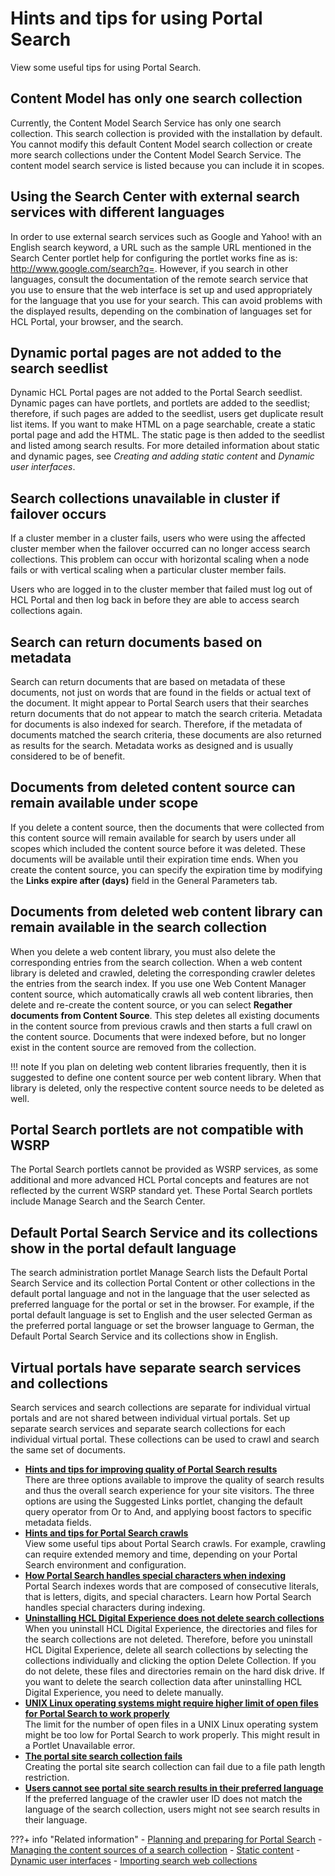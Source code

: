 # Hints and tips for using Portal Search

View some useful tips for using Portal Search.

## Content Model has only one search collection

Currently, the Content Model Search Service has only one search collection. This search collection is provided with the installation by default. You cannot modify this default Content Model search collection or create more search collections under the Content Model Search Service. The content model search service is listed because you can include it in scopes.

## Using the Search Center with external search services with different languages

In order to use external search services such as Google and Yahoo! with an English search keyword, a URL such as the sample URL mentioned in the Search Center portlet help for configuring the portlet works fine as is: http://www.google.com/search?q=. However, if you search in other languages, consult the documentation of the remote search service that you use to ensure that the web interface is set up and used appropriately for the language that you use for your search. This can avoid problems with the displayed results, depending on the combination of languages set for HCL Portal, your browser, and the search.

## Dynamic portal pages are not added to the search seedlist

Dynamic HCL Portal pages are not added to the Portal Search seedlist. Dynamic pages can have portlets, and portlets are added to the seedlist; therefore, if such pages are added to the seedlist, users get duplicate result list items. If you want to make HTML on a page searchable, create a static portal page and add the HTML. The static page is then added to the seedlist and listed among search results. For more detailed information about static and dynamic pages, see *Creating and adding static content* and *Dynamic user interfaces*.

## Search collections unavailable in cluster if failover occurs

If a cluster member in a cluster fails, users who were using the affected cluster member when the failover occurred can no longer access search collections. This problem can occur with horizontal scaling when a node fails or with vertical scaling when a particular cluster member fails.

Users who are logged in to the cluster member that failed must log out of HCL Portal and then log back in before they are able to access search collections again.

## Search can return documents based on metadata

Search can return documents that are based on metadata of these documents, not just on words that are found in the fields or actual text of the document. It might appear to Portal Search users that their searches return documents that do not appear to match the search criteria. Metadata for documents is also indexed for search. Therefore, if the metadata of documents matched the search criteria, these documents are also returned as results for the search. Metadata works as designed and is usually considered to be of benefit.

## Documents from deleted content source can remain available under scope

If you delete a content source, then the documents that were collected from this content source will remain available for search by users under all scopes which included the content source before it was deleted. These documents will be available until their expiration time ends. When you create the content source, you can specify the expiration time by modifying the **Links expire after \(days\)** field in the General Parameters tab.

## Documents from deleted web content library can remain available in the search collection

When you delete a web content library, you must also delete the corresponding entries from the search collection. When a web content library is deleted and crawled, deleting the corresponding crawler deletes the entries from the search index. If you use one Web Content Manager content source, which automatically crawls all web content libraries, then delete and re-create the content source, or you can select **Regather documents from Content Source**. This step deletes all existing documents in the content source from previous crawls and then starts a full crawl on the content source. Documents that were indexed before, but no longer exist in the content source are removed from the collection.

!!! note
    If you plan on deleting web content libraries frequently, then it is suggested to define one content source per web content library. When that library is deleted, only the respective content source needs to be deleted as well.

## Portal Search portlets are not compatible with WSRP

The Portal Search portlets cannot be provided as WSRP services, as some additional and more advanced HCL Portal concepts and features are not reflected by the current WSRP standard yet. These Portal Search portlets include Manage Search and the Search Center.

## Default Portal Search Service and its collections show in the portal default language

The search administration portlet Manage Search lists the Default Portal Search Service and its collection Portal Content or other collections in the default portal language and not in the language that the user selected as preferred language for the portal or set in the browser. For example, if the portal default language is set to English and the user selected German as the preferred portal language or set the browser language to German, the Default Portal Search Service and its collections show in English.

## Virtual portals have separate search services and collections

Search services and search collections are separate for individual virtual portals and are not shared between individual virtual portals. Set up separate search services and separate search collections for each individual virtual portal. These collections can be used to crawl and search the same set of documents.


-   **[Hints and tips for improving quality of Portal Search results](srrhinttips_improve_quality_search.md)**  
There are three options available to improve the quality of search results and thus the overall search experience for your site visitors. The three options are using the Suggested Links portlet, changing the default query operator from Or to And, and applying boost factors to specific metadata fields.
-   **[Hints and tips for Portal Search crawls](srrhinttips_crawl.md)**  
View some useful tips about Portal Search crawls. For example, crawling can require extended memory and time, depending on your Portal Search environment and configuration.
-   **[How Portal Search handles special characters when indexing](srrhinttips_spechars.md)**  
Portal Search indexes words that are composed of consecutive literals, that is letters, digits, and special characters. Learn how Portal Search handles special characters during indexing.
-   **[Uninstalling HCL Digital Experience does not delete search collections](srrhinttips_uninst_nodel_scoll.md)**  
When you uninstall HCL Digital Experience, the directories and files for the search collections are not deleted. Therefore, before you uninstall HCL Digital Experience, delete all search collections by selecting the collections individually and clicking the option Delete Collection. If you do not delete, these files and directories remain on the hard disk drive. If you want to delete the search collection data after uninstalling HCL Digital Experience, you need to delete manually.
-   **[UNIX Linux operating systems might require higher limit of open files for Portal Search to work properly](srrhinttips_unix_morfile.md)**  
The limit for the number of open files in a UNIX Linux operating system might be too low for Portal Search to work properly. This might result in a Portlet Unavailable error.
-   **[The portal site search collection fails](srrhinttips_crt_scoll_fails.md)**  
Creating the portal site search collection can fail due to a file path length restriction.
-   **[Users cannot see portal site search results in their preferred language](srrhinttips_no_lang.md)**  
If the preferred language of the crawler user ID does not match the language of the search collection, users might not see search results in their language. 

<!---
-   **[On IBM i set USER.REGION variable](srrhinttips_i_ureg_var.md)**  
Under IBM i, Portal Search collections might fail to collect documents. --->

???+ info "Related information"
    - [Planning and preparing for Portal Search](../../planning_portal_search/index.md)
    - [Managing the content sources of a search collection](../administer_portal_search/setup_search_collections/mng_content_sources_search_collections/index.md)
    - [Static content](../../../create_sites/building_website/static_content/index.md)
    - [Dynamic user interfaces](../../../../extend_dx/portlets_development/dynamic_user_interfaces/index.md)
    - [Importing search web collections](../../../../deployment/manage/migrate/next_steps/post_mig_activities/portal_task/mig_t_import_webcoll.md)

